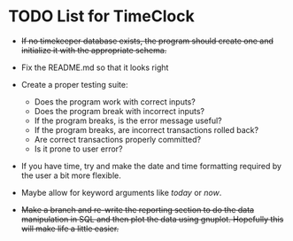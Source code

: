 TODO List for TimeClock
=======================

 - ~~If no timekeeper database exists, the program should create one
   and initialize it with the appropriate schema.~~

 - Fix the README.md so that it looks right

 - Create a proper testing suite:
   * Does the program work with correct inputs?
   * Does the program break with incorrect inputs?
   * If the program breaks, is the error message useful?
   * If the program breaks, are incorrect transactions rolled back?
   * Are correct transactions properly committed?
   * Is it prone to user error?

 - If you have time, try and make the date and time formatting 
   required by the user a bit more flexible.

 - Maybe allow for keyword arguments like *today* or *now*.

 - ~~Make a branch and re-write the reporting section to do the data
   manipulation in SQL and then plot the data using gnuplot.
   Hopefully this will make life a little easier.~~

